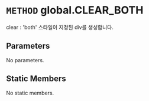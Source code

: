 # `METHOD` global.CLEAR_BOTH
clear : 'both' 스타일이 지정된 div를 생성합니다.

## Parameters
No parameters.

## Static Members
No static members.
